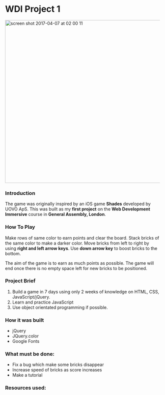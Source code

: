 # WDI Project 1
<img width="530" alt="screen shot 2017-04-07 at 02 00 11" src="https://cloud.githubusercontent.com/assets/8888774/24781247/7d667d2a-1b57-11e7-9ddf-84ed3d78ee50.png">

### Introduction 
The game was originally inspired by an iOS game **Shades** developed by UOVO ApS. 
This was built as my **first project** on the **Web Development Immersive** course in **General Assembly, London**.  

### How To Play
Make rows of same color to earn points and clear the board. Stack bricks of the same color 
to make a darker color. Move bricks from left to right by using **right and left arrow keys**. Use **down arrow key**
to boost bricks to the bottom.

The aim of the game is to earn as much points as possible. The game will end once there is no empty space left for
new bricks to be positioned. 

### Project Brief

1. Build a game in 7 days using only 2 weeks of knowledge on HTML, CSS, JavaScript/jQuery.
2. Learn and practice JavaScript
3. Use object orientated programming if possible.

### How it was built

* jQuery
* JQuery.color
* Google Fonts

### What must be done:

* Fix a bug which make some bricks disappear
* Increase speed of bricks as score increases
* Make a tutorial

### Resources used:









